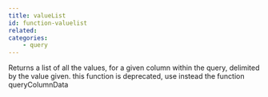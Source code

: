 ```yaml
---
title: valueList
id: function-valuelist
related:
categories:
    - query
---
```


Returns a list of all the values, for a given column within the query, delimited by the value given.
		this function is deprecated, use instead the function queryColumnData